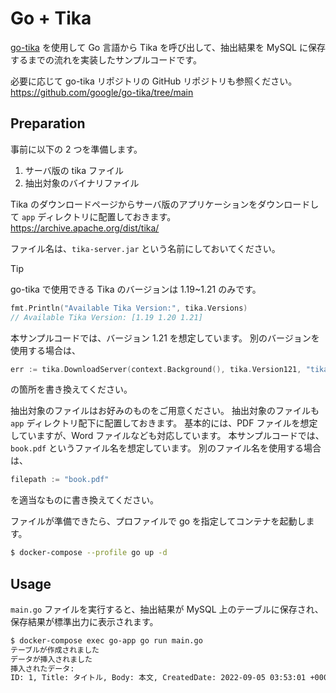 # Go + Tika

[go-tika](https://pkg.go.dev/github.com/google/go-tika/tika) を使用して Go 言語から Tika を呼び出して、抽出結果を MySQL に保存するまでの流れを実装したサンプルコードです。

必要に応じて go-tika リポジトリの GitHub リポジトリも参照ください。
https://github.com/google/go-tika/tree/main

## Preparation

事前に以下の 2 つを準備します。

1. サーバ版の tika ファイル
1. 抽出対象のバイナリファイル

Tika のダウンロードページからサーバ版のアプリケーションをダウンロードして `app` ディレクトリに配置しておきます。
https://archive.apache.org/dist/tika/

ファイル名は、`tika-server.jar` という名前にしておいてください。

> [!TIP]
> go-tika で使用できる Tika のバージョンは 1.19~1.21 のみです。
>
> ```go
> fmt.Println("Available Tika Version:", tika.Versions)
> // Available Tika Version: [1.19 1.20 1.21]
> ```
>
> 本サンプルコードでは、バージョン 1.21 を想定しています。
> 別のバージョンを使用する場合は、
>
> ```go
> err := tika.DownloadServer(context.Background(), tika.Version121, "tika-server.jar")
> ```
>
> の箇所を書き換えてください。

抽出対象のファイルはお好みのものをご用意ください。
抽出対象のファイルも `app` ディレクトリ配下に配置しておきます。
基本的には、PDF ファイルを想定していますが、Word ファイルなども対応しています。
本サンプルコードでは、`book.pdf` というファイル名を想定しています。
別のファイル名を使用する場合は、

```go
filepath := "book.pdf"
```

を適当なものに書き換えてください。

ファイルが準備できたら、プロファイルで go を指定してコンテナを起動します。

```bash
$ docker-compose --profile go up -d
```

## Usage

`main.go` ファイルを実行すると、抽出結果が MySQL 上のテーブルに保存され、保存結果が標準出力に表示されます。

```bash
$ docker-compose exec go-app go run main.go
テーブルが作成されました
データが挿入されました
挿入されたデータ:
ID: 1, Title: タイトル, Body: 本文, CreatedDate: 2022-09-05 03:53:01 +0000 UTC, ModifiedDate: 2022-09-05 03:53:01 +0000 UTC, Pages: 24, CharLength: 9322
```
